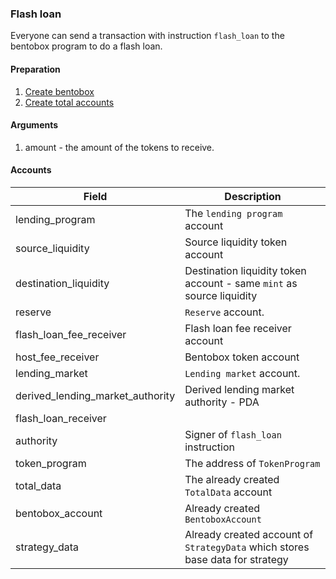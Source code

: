 ### Flash loan
Everyone can send a transaction with instruction `flash_loan` to the bentobox program to do a flash loan.

#### Preparation
1. [Create bentobox](./01-create-bentobox.md)
2. [Create total accounts](./02-create-total-accounts.md)

#### Arguments
1. amount - the amount of the tokens to receive.

#### Accounts
| Field  | Description |
| ------------- | ------------- |
| lending_program | The `lending program` account |
| source_liquidity | Source liquidity token account |
| destination_liquidity | Destination liquidity token account - same `mint` as source liquidity |
| reserve  | `Reserve` account.|
| flash_loan_fee_receiver | Flash loan fee receiver account |
| host_fee_receiver  | Bentobox token account |
| lending_market  | `Lending market` account. |
| derived_lending_market_authority | Derived lending market authority - PDA |
| flash_loan_receiver | |
| authority | Signer of `flash_loan` instruction |
| token_program | The address of `TokenProgram` |
| total_data | The already created `TotalData` account |
| bentobox_account | Already created `BentoboxAccount` |
| strategy_data | Already created account of `StrategyData` which stores base data for strategy |

